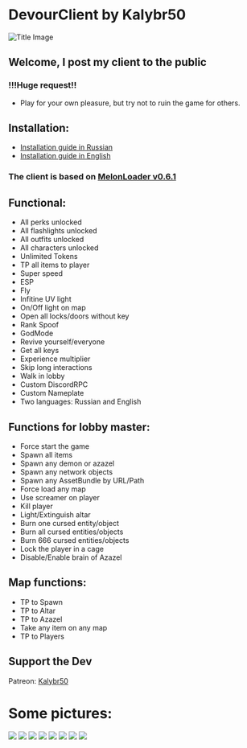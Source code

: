 # DevourClient by Kalybr50
![Title Image](https://i.imgur.com/WPorL6a.png)

## Welcome, I post my client to the public
### !!!Huge request!!
* Play for your own pleasure, but try not to ruin the game for others.

## Installation:
* [Installation guide in Russian](https://telegra.ph/Gajd-po-ustanovke-DevourClienta---RUS-06-29)
* [Installation guide in English](https://telegra.ph/DevourClient-installation-guide---ENG-06-29)

### The client is based on [MelonLoader v0.6.1](https://github.com/LavaGang/MelonLoader)

## Functional:

* All perks unlocked
* All flashlights unlocked
* All outfits unlocked
* All characters unlocked
* Unlimited Tokens
* TP all items to player
* Super speed
* ESP
* Fly
* Infitine UV light
* On/Off light on map
* Open all locks/doors without key
* Rank Spoof
* GodMode
* Revive yourself/everyone
* Get all keys
* Experience multiplier
* Skip long interactions
* Walk in lobby
* Custom DiscordRPC
* Custom Nameplate
* Two languages: Russian and English

## Functions for lobby master:

* Force start the game
* Spawn all items
* Spawn any demon or azazel
* Spawn any network objects
* Spawn any AssetBundle by URL/Path
* Force load any map
* Use screamer on player
* Kill player
* Light/Extinguish altar
* Burn one cursed entity/object
* Burn all cursed entities/objects
* Burn 666 cursed entities/objects
* Lock the player in a cage
* Disable/Enable brain of Azazel

## Map functions:

* TP to Spawn
* TP to Altar
* TP to Azazel
* Take any item on any map
* TP to Players

## Support the Dev
Patreon: [Kalybr50](https://patreon.com/user?u=46793283&utm_medium=clipboard_copy&utm_source=copyLink&utm_campaign=creatorshare_creator&utm_content=join_link)

# Some pictures:
![](https://i.imgur.com/vlExoOb.png)
![](https://i.imgur.com/GzMH2Qz.png)
![](https://i.imgur.com/fQE7Dmf.png)
![](https://i.imgur.com/rAPxKWy.png)
![](https://i.imgur.com/0zjYaaU.png)
![](https://i.imgur.com/22XM0Vr.png)
![](https://i.imgur.com/85FqabT.png)
![](https://i.imgur.com/hPfccOz.png)
